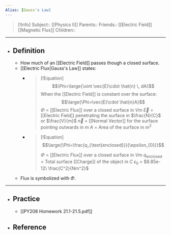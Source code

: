 ```yaml
---
Alias: [Gauss's Law]
---
```

> [!Info]
> Subject:: [[Physics II]]
> Parents:: 
> Friends:: [[Electric Field]] [[Magnetic Flux]]
> Children:: 
---
- ## Definition
	- How much of an [[Electric Field]] passes though a closed surface.
	- [[Electric Flux|Gauss's Law]] states:
		- > [!Equation]
		  > $$\Phi=\large{\oint \vec{E}\cdot \hat{n} \, dA}$$
		  > When the [[Electric Field]] is constant over the surface:
		  > $$\large{\Phi=\vec{E}\cdot \hat{n}A}$$
		  > $\Phi$ = [[Electric Flux]] over a closed surface in $Vm$
		  > $\vec{E}$ = [[Electric Field]] penetrating the surface in $\frac{N}{C}$ or $\frac{V}{m}$
		  > $\vec{n}$ = [[Normal Vector]] for the surface pointing outwards in $m$
		  > $A$ = Area of the surface in $m^2$
		- > [!Equation]
		  > $$\large{\Phi=\frac{q_{\text{enclosed}}}{\epsilon_{0}}}$$
		  > 
		  > $\Phi$ = [[Electric Flux]] over a closed surface in $Vm$
		  > $q_{\text{enclosed}}$ = Total surface [[Charge]] of the object in $C$
		  > $\epsilon_{0}$ = $8.85e-12\ \frac{C^2}{Nm^2}$
	- Flux is symbolized with $\Phi$.
---
- ## Practice
	- [[PY208 Homework 21.1-21.5.pdf]]
- ## Reference